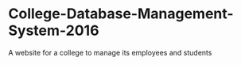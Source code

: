 # College-Database-Management-System-2016
A website for a college to manage its employees and students
